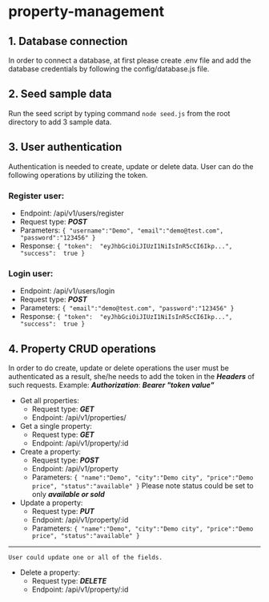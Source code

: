 # property-management

  

## 1. Database connection
In order to connect a database, at first please create .env file and add the database credentials by following the config/database.js file.
## 2. Seed sample data
Run the seed script by typing command `node seed.js` from the root directory to add 3 sample data.
## 3. User authentication
Authentication is needed to create, update or delete data. User can do the following operations by utilizing the token.
### Register user:
- Endpoint: /api/v1/users/register
- Request type: ***POST***
- Parameters: `{
	"username":"Demo",
	"email":"demo@test.com",
	"password":"123456"
	}`
- Response: `{
	"token":  "eyJhbGciOiJIUzI1NiIsInR5cCI6Ikp...",
	"success":  true
	}`
### Login user:
- Endpoint: /api/v1/users/login
- Request type: ***POST***
- Parameters: `{
	"email":"demo@test.com",
	"password":"123456"
	}`
- Response: `{
	"token":  "eyJhbGciOiJIUzI1NiIsInR5cCI6Ikp...",
	"success":  true
	}`
## 4. Property CRUD operations
In order to do create, update or delete operations the user must be authenticated as a result, she/he needs to add the token in the ***Headers*** of such requests. Example:
***Authorization***: ***Bearer "token value"***

- Get all properties:
	-  Request type: ***GET***
	- Endpoint: /api/v1/properties/
- Get a single property:
	-  Request type: ***GET***
	- Endpoint: /api/v1/property/:id
- Create a property:
	-  Request type: ***POST***
	- Endpoint: /api/v1/property
	- Parameters: `{
	"name":"Demo",
	"city":"Demo city",
	"price":"Demo price",
	"status":"available"
	}`
	Please note status could be set to only ***available or sold***
- Update a property:
	-  Request type: ***PUT***
	- Endpoint: /api/v1/property/:id
	- Parameters: `{
	"name":"Demo",
	"city":"Demo city",
	"price":"Demo price",
	"status":"available"
	}`
---
	User could update one or all of the fields.
- Delete a property:
	-  Request type: ***DELETE***
	- Endpoint: /api/v1/property/:id







